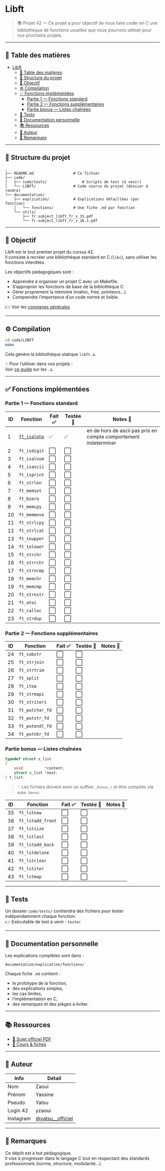 # Libft

> 📚 Projet 42 — Ce projet a pour objectif de nous faire coder en C une bibliothèque de fonctions usuelles que nous pourrons utiliser pour nos prochains projets.

---

## 📑 Table des matières

- [Libft](#libft)
	- [📑 Table des matières](#-table-des-matières)
	- [📁 Structure du projet](#-structure-du-projet)
	- [🧠 Objectif](#-objectif)
	- [⚙️ Compilation](#️-compilation)
	- [✅ Fonctions implémentées](#-fonctions-implémentées)
		- [Partie 1 — Fonctions standard](#partie-1--fonctions-standard)
		- [Partie 2 — Fonctions supplémentaires](#partie-2--fonctions-supplémentaires)
		- [Partie bonus — Listes chaînées](#partie-bonus--listes-chaînées)
	- [🧪 Tests](#-tests)
	- [📒 Documentation personnelle](#-documentation-personnelle)
	- [📚 Ressources](#-ressources)
	- [👤 Auteur](#-auteur)
	- [🔖 Remarques](#-remarques)

---

## 📁 Structure du projet

```
.
├── README.md                  # Ce fichier
├── code/
│   ├── code/tests/                # Scripts de test (à venir)
│   └── LIBFT/                 # Code source du projet (dossier à rendre)
└── documentation/
    ├── explication/           # Explications détaillées (par fonction)
    │   └── fonctions/         # Une fiche .md par fonction
    └── utils/                 
        ├── fr.subject_libft_fr_v_15.pdf
        └── fr.subject_libft_fr_v_16.1.pdf
```

---

## 🧠 Objectif

Libft est le tout premier projet du cursus 42.  
Il consiste à recréer une bibliothèque standard en C (`libc`), sans utiliser les fonctions interdites.

Les objectifs pédagogiques sont :

- Apprendre à organiser un projet C avec un Makefile.
- S’approprier les fonctions de base de la bibliothèque C.
- Gérer proprement la mémoire (malloc, free, pointeurs...).
- Comprendre l’importance d’un code normé et lisible.

👉 Voir les [consignes générales](./documentation/explication/Consignes.md)

---

## ⚙️ Compilation

```bash
cd code/LIBFT
make
```

Cela génère la bibliothèque statique `libft.a`.

💡 Pour l’utiliser dans vos projets :  
Voir [ce guide](./documentation/explication/utilisation_libft.md) sur les `.a`.

---

## ✅ Fonctions implémentées

### Partie 1 — Fonctions standard

| ID  | Fonction         | Fait ✅ | Testée 🧪 | Notes 📌 |
|-----|------------------|--------|-----------|-----------|
| 1   | [`ft_isalpha`](./documentation/explication/fonctions/1_ft_isalpha.md)     | ✅     | ✅        |   en de hors de ascii pas pris en compte comportement indeterminer        |
| 2   | `ft_isdigit`     | ⬜️     | ⬜️        |           |
| 3   | `ft_isalnum`     | ⬜️     | ⬜️        |           |
| 4   | `ft_isascii`     | ⬜️     | ⬜️        |           |
| 5   | `ft_isprint`     | ⬜️     | ⬜️        |           |
| 6   | `ft_strlen`      | ⬜️     | ⬜️        |           |
| 7   | `ft_memset`      | ⬜️     | ⬜️        |           |
| 8   | `ft_bzero`       | ⬜️     | ⬜️        |           |
| 9   | `ft_memcpy`      | ⬜️     | ⬜️        |           |
| 10  | `ft_memmove`     | ⬜️     | ⬜️        |           |
| 11  | `ft_strlcpy`     | ⬜️     | ⬜️        |           |
| 12  | `ft_strlcat`     | ⬜️     | ⬜️        |           |
| 13  | `ft_toupper`     | ⬜️     | ⬜️        |           |
| 14  | `ft_tolower`     | ⬜️     | ⬜️        |           |
| 15  | `ft_strchr`      | ⬜️     | ⬜️        |           |
| 16  | `ft_strrchr`     | ⬜️     | ⬜️        |           |
| 17  | `ft_strncmp`     | ⬜️     | ⬜️        |           |
| 18  | `ft_memchr`      | ⬜️     | ⬜️        |           |
| 19  | `ft_memcmp`      | ⬜️     | ⬜️        |           |
| 20  | `ft_strnstr`     | ⬜️     | ⬜️        |           |
| 21  | `ft_atoi`        | ⬜️     | ⬜️        |           |
| 22  | `ft_calloc`      | ⬜️     | ⬜️        |           |
| 23  | `ft_strdup`      | ⬜️     | ⬜️        |           |

### Partie 2 — Fonctions supplémentaires

| ID  | Fonction         | Fait ✅ | Testée 🧪 | Notes 📌 |
|-----|------------------|--------|-----------|------------|
| 24  | `ft_substr`      | ⬜️     | ⬜️        |            |
| 25  | `ft_strjoin`     | ⬜️     | ⬜️        |            |
| 26  | `ft_strtrim`     | ⬜️     | ⬜️        |            |
| 27  | `ft_split`       | ⬜️     | ⬜️        |            |
| 28  | `ft_itoa`        | ⬜️     | ⬜️        |            |
| 29  | `ft_strmapi`     | ⬜️     | ⬜️        |            |
| 30  | `ft_striteri`    | ⬜️     | ⬜️        |            |
| 31  | `ft_putchar_fd`  | ⬜️     | ⬜️        |            |
| 32  | `ft_putstr_fd`   | ⬜️     | ⬜️        |            |
| 33  | `ft_putendl_fd`  | ⬜️     | ⬜️        |            |
| 34  | `ft_putnbr_fd`   | ⬜️     | ⬜️        |            |

### Partie bonus — Listes chaînées

```c
typedef struct s_list
{
    void          *content;
    struct s_list *next;
} t_list;
```

> 💡 Les fichiers doivent avoir un suffixe `_bonus.c` et être compilés via `make bonus`.

| ID  | Fonction            | Fait ✅ | Testée 🧪 | Notes 📌 |
|-----|---------------------|--------|-----------|----------|
| 35  | `ft_lstnew`         | ⬜️     | ⬜️        |          |
| 36  | `ft_lstadd_front`   | ⬜️     | ⬜️        |          |
| 37  | `ft_lstsize`        | ⬜️     | ⬜️        |          |
| 38  | `ft_lstlast`        | ⬜️     | ⬜️        |          |
| 39  | `ft_lstadd_back`    | ⬜️     | ⬜️        |          |
| 40  | `ft_lstdelone`      | ⬜️     | ⬜️        |          |
| 41  | `ft_lstclear`       | ⬜️     | ⬜️        |          |
| 42  | `ft_lstiter`        | ⬜️     | ⬜️        |          |
| 43  | `ft_lstmap`         | ⬜️     | ⬜️        |          |

---

## 🧪 Tests

Un dossier `code/tests/` contiendra des fichiers pour tester indépendamment chaque fonction.  
👉 Exécutable de test à venir : `tester`

---

## 📒 Documentation personnelle

Les explications complètes sont dans :

```
documentation/explication/fonctions/
```

Chaque fiche `.md` contient :

- le prototype de la fonction,
- des explications simples,
- les cas limites,
- l’implémentation en C,
- des remarques et des pièges à éviter.

---

## 📚 Ressources

- [📄 Sujet officiel PDF](./documentation/utils/fr.subject_libft_fr.pdf)
- [🧠 Cours & fiches](./documentation/explication/)

---

## 👤 Auteur

| Info         | Détail                                                             |
|--------------|--------------------------------------------------------------------|
| Nom          | Zaoui                                                              |
| Prénom       | Yassine                                                            |
| Pseudo       | Yatsu                                                              |
| Login 42     | yzaoui                                                             |
| Instagram    | [@yatsu__officiel](https://www.instagram.com/yatsu__officiel/)    |

---

## 🔖 Remarques

Ce dépôt est à but pédagogique.  
Il vise à progresser dans le langage C tout en respectant des standards professionnels (norme, structure, modularité...).
